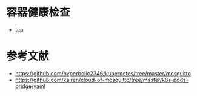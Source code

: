 

# 容器健康检查
- tcp




# 参考文献
- https://github.com/hyperbolic2346/kubernetes/tree/master/mosquitto
- https://github.com/kairen/cloud-of-mosquitto/tree/master/k8s-pods-bridge/yaml
